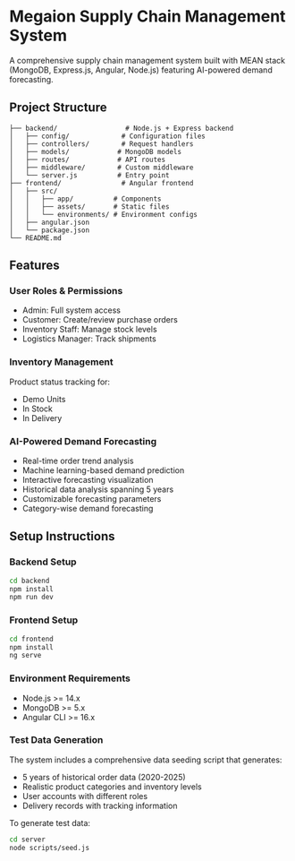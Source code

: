 # Megaion Supply Chain Management System

A comprehensive supply chain management system built with MEAN stack (MongoDB, Express.js, Angular, Node.js) featuring AI-powered demand forecasting.

## Project Structure
```
├── backend/                 # Node.js + Express backend
│   ├── config/             # Configuration files
│   ├── controllers/        # Request handlers
│   ├── models/            # MongoDB models
│   ├── routes/            # API routes
│   ├── middleware/        # Custom middleware
│   └── server.js          # Entry point
├── frontend/               # Angular frontend
│   ├── src/
│   │   ├── app/          # Components
│   │   ├── assets/       # Static files
│   │   └── environments/ # Environment configs
│   ├── angular.json
│   └── package.json
└── README.md
```

## Features

### User Roles & Permissions
- Admin: Full system access
- Customer: Create/review purchase orders
- Inventory Staff: Manage stock levels
- Logistics Manager: Track shipments

### Inventory Management
Product status tracking for:
- Demo Units
- In Stock
- In Delivery

### AI-Powered Demand Forecasting
- Real-time order trend analysis
- Machine learning-based demand prediction
- Interactive forecasting visualization
- Historical data analysis spanning 5 years
- Customizable forecasting parameters
- Category-wise demand forecasting

## Setup Instructions

### Backend Setup
```bash
cd backend
npm install
npm run dev
```

### Frontend Setup
```bash
cd frontend
npm install
ng serve
```

### Environment Requirements
- Node.js >= 14.x
- MongoDB >= 5.x
- Angular CLI >= 16.x

### Test Data Generation
The system includes a comprehensive data seeding script that generates:
- 5 years of historical order data (2020-2025)
- Realistic product categories and inventory levels
- User accounts with different roles
- Delivery records with tracking information

To generate test data:
```bash
cd server
node scripts/seed.js
```
